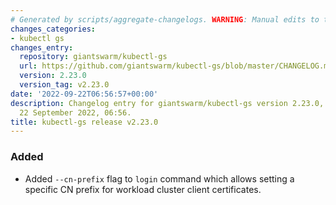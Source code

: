 ```yaml
---
# Generated by scripts/aggregate-changelogs. WARNING: Manual edits to this files will be overwritten.
changes_categories:
- kubectl gs
changes_entry:
  repository: giantswarm/kubectl-gs
  url: https://github.com/giantswarm/kubectl-gs/blob/master/CHANGELOG.md#2230---2022-09-22
  version: 2.23.0
  version_tag: v2.23.0
date: '2022-09-22T06:56:57+00:00'
description: Changelog entry for giantswarm/kubectl-gs version 2.23.0, published on
  22 September 2022, 06:56.
title: kubectl-gs release v2.23.0
---
```


### Added
- Added `--cn-prefix` flag to `login` command which allows setting a specific CN prefix for workload cluster client certificates.
